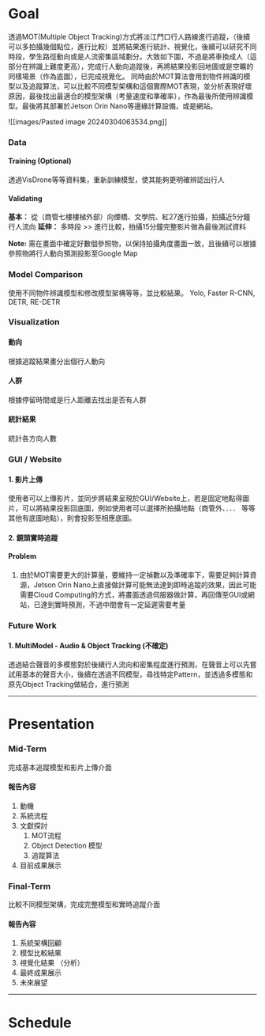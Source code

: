 # Goal
透過MOT(Multiple Object Tracking)方式將淡江門口行人路線進行追蹤，（後續可以多拍攝幾個點位，進行比較）並將結果進行統計、視覺化，後續可以研究不同時段，學生路徑動向或是人流密集區域劃分。大致如下圖，不過是將車換成人（這部分在辨識上難度更高），完成行人動向追蹤後，再將結果投影回地圖或是空曠的同樣場景（作為底圖），已完成視覺化。
同時由於MOT算法會用到物件辨識的模型以及追蹤算法，可以比較不同模型架構和這個實際MOT表現，並分析表現好壞原因，最後找出最適合的模型架構（考量速度和準確率），作為最後所使用辨識模型。最後將其部署於Jetson Orin Nano等邊緣計算設備，或是網站。

![[images/Pasted image 20240304063534.png]]
### Data

#### Training (Optional)
透過VisDrone等等資料集，重新訓練模型，使其能夠更明確辨認出行人
#### Validating
**基本：** 從（商管七樓樓梯外部）向煙橋、文學院、紅27進行拍攝，拍攝近5分鐘行人流向
**延伸：** 多時段 >> 進行比較，拍攝15分鐘完整影片做為最後測試資料

**Note:** 需在畫面中確定好數個參照物，以保持拍攝角度畫面一致，且後續可以根據參照物將行人動向預測投影至Google Map

### Model Comparison

使用不同物件辨識模型和修改模型架構等等，並比較結果。
Yolo, Faster R-CNN, DETR, RE-DETR
### Visualization

#### 動向
根據追蹤結果畫分出個行人動向

#### 人群
根據停留時間或是行人距離去找出是否有人群

#### 統計結果
統計各方向人數

### GUI / Website
#### 1. 影片上傳
使用者可以上傳影片，並同步將結果呈現於GUI/Website上，若是固定地點得圖片，可以將結果投影回底圖，例如使用者可以選擇所拍攝地點（商管外、．．． 等等其他有底圖地點），則會投影至相應底圖。
#### 2. 鏡頭實時追蹤

#### Problem
1. 由於MOT需要更大的計算量，要維持一定禎數以及準確率下，需要足夠計算資源，Jetson Orin Nano上直接做計算可能無法達到即時追蹤的效果，因此可能需要Cloud Computing的方式，將畫面透過伺服器做計算，再回傳至GUI或網站，已達到實時預測，不過中間會有一定延遲需要考量
### Future Work

#### 1. MultiModel - Audio & Object Tracking (不確定)
透過結合聲音的多模態對於後續行人流向和密集程度進行預測，在聲音上可以先嘗試用基本的聲音大小，後續在透過不同模型，尋找特定Pattern，並透過多模態和原先Object Tracking做結合，進行預測

---
# Presentation

### Mid-Term
完成基本追蹤模型和影片上傳介面
#### 報告內容
1. 動機
2. 系統流程
3. 文獻探討
	1. MOT流程
	2. Object Detection 模型
	3. 追蹤算法
4. 目前成果展示 
### Final-Term
比較不同模型架構，完成完整模型和實時追蹤介面
#### 報告內容
1. 系統架構回顧
2. 模型比較結果
3. 視覺化結果 （分析）
4. 最終成果展示
5. 未來展望
---
# Schedule
